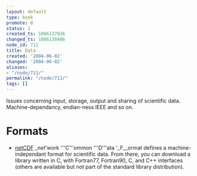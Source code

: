 ```yaml
---
layout: default
type: book
promote: 0
status: 1
created_ts: 1086137926
changed_ts: 1086138406
node_id: 711
title: Data
created: '2004-06-02'
changed: '2004-06-02'
aliases:
- "/node/711/"
permalink: "/node/711/"
tags: []
---
```

Issues concerning input, storage, output and sharing of scientific data.  Machine-dependancy, endian-ness IEEE and so on.

# Formats
* [netCDF](http://www.unidata.ucar.edu/packages/netcdf/) __net_'work '''C'''ommon '''D'''ata '_F__ormat defines a machine-independant format for scientific data.  From there, you can download a library written in C, with Fortran77, Fortran90, C, and C++ interfaces (others are available but not part of the standard library distribution).
